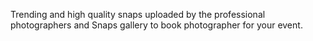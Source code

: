 Trending and high quality snaps uploaded by the professional photographers and Snaps gallery to book photographer for your event.
